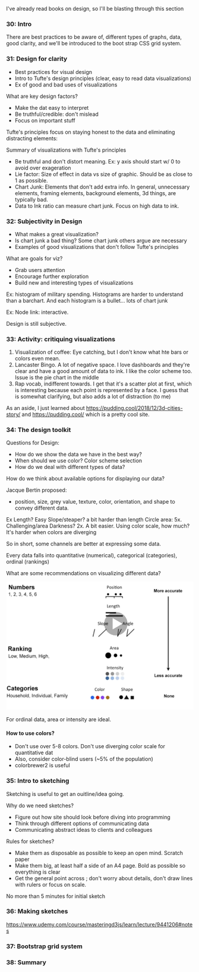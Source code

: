 I've already read books on design, so I'll be blasting through this section

### 30: Intro

  There are best practices to be aware of, different types of graphs, data, good clarity, and we'll be introduced to the boot strap CSS grid system.

### 31: Design for clarity

  * Best practices for visual design
  * Intro to Tufte's design principles (clear, easy to read data visualizations)
  * Ex of good and bad uses of visualizations

What are key design factors?
  * Make the dat easy to interpret
  * Be truthful/credible: don't mislead
  * Focus on important stuff

Tufte's principles focus on staying honest to the data and eliminating distracting elements:

Summary of visualizations with Tufte's principles
  * Be truthful and don't distort meaning. Ex: y axis should start w/ 0 to avoid over exageration
  * Lie factor: Size of effect in data vs size of graphic. Should be as close to 1 as possible.
  * Chart Junk: Elements that don't add extra info. In general, unnecessary elements, framing elements, background elements, 3d things, are typically bad.
  * Data to Ink ratio can measure chart junk. Focus on high data to ink.

### 32: Subjectivity in Design

  * What makes a great visualization?
  * Is chart junk a bad thing? Some chart junk others argue are necessary
  * Examples of good visualizations that don't follow Tufte's principles

What are goals for viz?
  * Grab users attention
  * Encourage further exploration
  * Build new and interesting types of visualizations

Ex: histogram of military spending. Histograms are harder to understand than a barchart. And each histogram is a bullet... lots of chart junk

Ex: Node link: interactive.

Design is still subjective. 

### 33: Activity: critiquing visualizations

1. Visualization of coffee: Eye catching, but I don't know what hte bars or colors even mean.
2. Lancaster Bingo. A lot of negative space. I love dashboards and they're clear and have a good amount of data to ink. I like the color scheme too. Issue is the pie chart in the middle
3. Rap vocab, indifferent towards. I get that it's a scatter plot at first, which is interesting because each point is represented by a face. I guess that is somewhat clarifying, but also adds a lot of distraction (to me)

As an aside, I just learned about https://pudding.cool/2018/12/3d-cities-story/ and https://pudding.cool/ which is a pretty cool site. 

### 34: The design toolkit

Questions for Design:

  * How do we show the data we have in the best way?
  * When should we use color? Color scheme selection
  * How do we deal with different types of data?

How do we think about available options for displaying our data?

Jacque Bertin proposed:
  * position, size, grey value, texture, color, orientation, and shape to convey different data.

Ex
  Length? Easy
  Slope/steaper? a bit harder than length
  Circle area: 5x. Challenging/area
  Darkness? 2x. A bit easier.
  Using color scale, how much? It's harder when colors are diverging

So in short, some channels are better at expressing some data.

Every data falls into quantitative (numerical), categorical (categories), ordinal (rankings)

What are some recommendations on visualizing different data?

![Visualization per data](Screenshots/l34_viz_data_types.png)

For ordinal data, area or intensity are ideal.

#### How to use colors?
  * Don't use over 5-8 colors. Don't use diverging color scale for quantitative dat
  * Also, consider color-blind users (~5% of the population)
  * colorbrewer2 is useful

### 35: Intro to sketching

  Sketching is useful to get an ouitline/idea going.

  Why do we need sketches?

  * Figure out how site should look before diving into programming
  * Think through different options of communicating data
  * Communicating abstract ideas to clients and colleagues

Rules for sketches?

  * Make them as disposable as possible to keep an open mind. Scratch paper
  * Make them big, at least half a side of an A4 page. Bold as possible so everything is clear
  * Get the general point across ; don't worry about details, don't draw lines with rulers or focus on scale.

  No more than 5 minutes for initial sketch

### 36: Making sketches

https://www.udemy.com/course/masteringd3js/learn/lecture/9441206#notes

### 37: Bootstrap grid system

### 38: Summary
